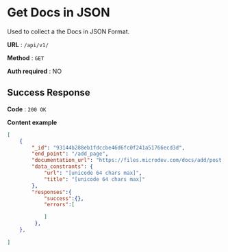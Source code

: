 # Get Docs in JSON

Used to collect a the Docs in JSON Format.

**URL** : `/api/v1/`

**Method** : `GET`

**Auth required** : NO


## Success Response

**Code** : `200 OK`

**Content example**

```json
[
    {
        "_id": "93144b288eb1fdccbe46d6fc0f241a51766ecd3d",
        "end_point": "/add_page",
        "documentation_url": "https://files.microdev.com/docs/add/post.md",
        "data_constrants": {
            "url": "[unicode 64 chars max]",
            "title": "[unicode 64 chars max]"
        },
        "responses":{
            "success":{},
            "errors":[

            ]
         },
    },
   
]
```

